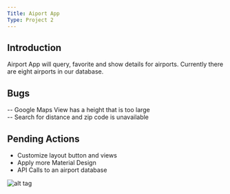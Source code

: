 ```yaml
---
Title: Aiport App
Type: Project 2
---
```


## Introduction
Airport App will query, favorite and show details for airports. Currently there are eight airports in our database.

## Bugs
-- Google Maps View has a height that is too large <br>
-- Search for distance and zip code is unavailable<br>

## Pending Actions
- Customize layout button and views <br>
- Apply more Material Design <br>
- API Calls to an airport database <br>

![alt tag](https://github.com/ziusziu/Airport/blob/master/AirportApp_Vertical.png)
